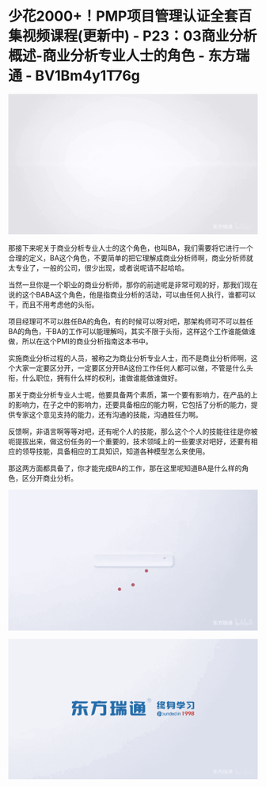 # 少花2000+！PMP项目管理认证全套百集视频课程(更新中) - P23：03商业分析概述-商业分析专业人士的角色 - 东方瑞通 - BV1Bm4y1T76g

![](img/9b72379b391b297966d10a6e22879822_0.png)

那接下来呢关于商业分析专业人士的这个角色，也叫BA，我们需要将它进行一个合理的定义，BA这个角色，不要简单的把它理解成商业分析师啊，商业分析师就太专业了，一般的公司，很少出现，或者说呢请不起哈哈。

当然一旦你是一个职业的商业分析师，那你的前途呢是非常可观的好，那我们现在说的这个BABA这个角色，他是指商业分析的活动，可以由任何人执行，谁都可以干，而且不用考虑他的头衔。

项目经理可不可以胜任BA的角色，有的时候可以呀对吧，那架构师可不可以胜任BA的角色，干BA的工作可以能理解吗，其实不限于头衔，这样这个工作谁能做谁做，所以在这个PMI的商业分析指南这本书中。

实施商业分析过程的人员，被称之为商业分析专业人士，而不是商业分析师啊，这个大家一定要区分开，一定要区分开BA这份工作任何人都可以做，不管是什么头衔，什么职位，拥有什么样的权利，谁做谁能做谁做好。

那关于商业分析专业人士呢，他要具备两个素质，第一个要有影响力，在产品的上的影响力，在子之中的影响力，还要具备相应的能力啊，它包括了分析的能力，提供专家这个意见支持的能力，还有沟通的技能，沟通胜任力啊。

反馈啊，非语言啊等等对吧，还有呢个人的技能，那么这个个人的技能往往是你被呃提拔出来，做这份任务的一个重要的，技术领域上的一些要求对吧好，还要有相应的领导技能，具备相应的工具知识，知道各种模型怎么来使用。

那这两方面都具备了，你才能完成BA的工作，那在这里呢知道BA是什么样的角色，区分开商业分析。

![](img/9b72379b391b297966d10a6e22879822_2.png)

![](img/9b72379b391b297966d10a6e22879822_3.png)